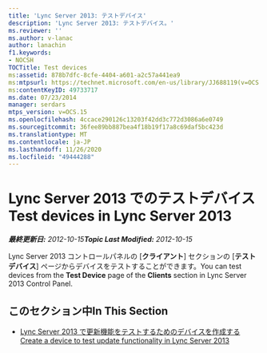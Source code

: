 ```yaml
---
title: 'Lync Server 2013: テストデバイス'
description: 'Lync Server 2013: テストデバイス。'
ms.reviewer: ''
ms.author: v-lanac
author: lanachin
f1.keywords:
- NOCSH
TOCTitle: Test devices
ms:assetid: 878b7dfc-8cfe-4404-a601-a2c57a441ea9
ms:mtpsurl: https://technet.microsoft.com/en-us/library/JJ688119(v=OCS.15)
ms:contentKeyID: 49733717
ms.date: 07/23/2014
manager: serdars
mtps_version: v=OCS.15
ms.openlocfilehash: 4ccace290126c13203f42dd3c772d3086a6e0749
ms.sourcegitcommit: 36fee89bb887bea4f18b19f17a8c69daf5bc423d
ms.translationtype: MT
ms.contentlocale: ja-JP
ms.lasthandoff: 11/26/2020
ms.locfileid: "49444288"
---
```

# <a name="test-devices-in-lync-server-2013"></a><span data-ttu-id="1222b-103">Lync Server 2013 でのテストデバイス</span><span class="sxs-lookup"><span data-stu-id="1222b-103">Test devices in Lync Server 2013</span></span>

<div data-xmlns="http://www.w3.org/1999/xhtml">

<div class="topic" data-xmlns="http://www.w3.org/1999/xhtml" data-msxsl="urn:schemas-microsoft-com:xslt" data-cs="https://msdn.microsoft.com/">

<div data-asp="https://msdn2.microsoft.com/asp">



</div>

<div id="mainSection">

<div id="mainBody"><span data-ttu-id="1222b-104">

<span> </span></span><span class="sxs-lookup"><span data-stu-id="1222b-104">

<span> </span></span></span>

<span data-ttu-id="1222b-105">_**最終更新日:** 2012-10-15_</span><span class="sxs-lookup"><span data-stu-id="1222b-105">_**Topic Last Modified:** 2012-10-15_</span></span>

<span data-ttu-id="1222b-106">Lync Server 2013 コントロールパネルの [**クライアント**] セクションの [**テストデバイス**] ページからデバイスをテストすることができます。</span><span class="sxs-lookup"><span data-stu-id="1222b-106">You can test devices from the **Test Device** page of the **Clients** section in Lync Server 2013 Control Panel.</span></span>

<div>

## <a name="in-this-section"></a><span data-ttu-id="1222b-107">このセクション中</span><span class="sxs-lookup"><span data-stu-id="1222b-107">In This Section</span></span>

  - [<span data-ttu-id="1222b-108">Lync Server 2013 で更新機能をテストするためのデバイスを作成する</span><span class="sxs-lookup"><span data-stu-id="1222b-108">Create a device to test update functionality in Lync Server 2013</span></span>](lync-server-2013-create-a-device-to-test-update-functionality.md)

<span data-ttu-id="1222b-109"></div>

</div>

<span> </span>

</div>

</div>

</span><span class="sxs-lookup"><span data-stu-id="1222b-109"></div>

</div>

<span> </span>

</div>

</div>

</span></span></div>

